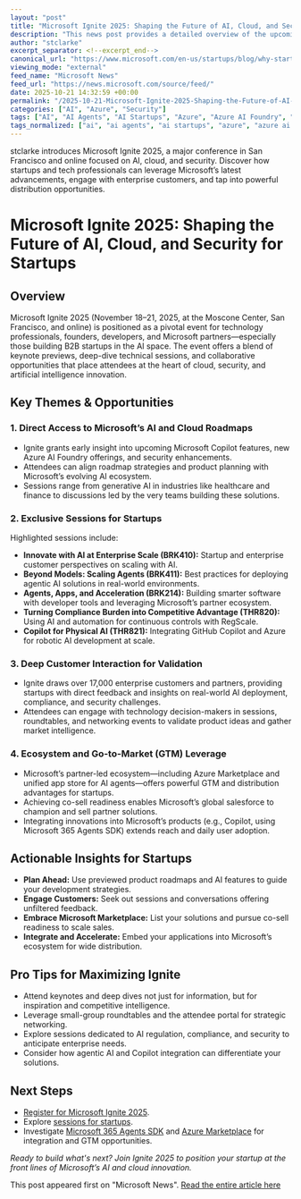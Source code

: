 ```yaml
---
layout: "post"
title: "Microsoft Ignite 2025: Shaping the Future of AI, Cloud, and Security for Startups"
description: "This news post provides a detailed overview of the upcoming Microsoft Ignite 2025 conference, highlighting its focus on AI, cloud technologies, and security. It outlines key opportunities for startups, including access to product roadmaps, deep-dive sessions on Microsoft Copilot and Azure AI Foundry, ecosystem benefits via Azure Marketplace, and real-world customer insights. The post offers actionable guidance for founders and developers looking to align with Microsoft’s innovation and distribution network, making it a must-attend event for those building AI-driven, cloud-native solutions."
author: "stclarke"
excerpt_separator: <!--excerpt_end-->
canonical_url: "https://www.microsoft.com/en-us/startups/blog/why-startups-shouldnt-miss-microsoft-ignite-2025-a-front-row-seat-to-the-future-of-ai-innovation/"
viewing_mode: "external"
feed_name: "Microsoft News"
feed_url: "https://news.microsoft.com/source/feed/"
date: 2025-10-21 14:32:59 +00:00
permalink: "/2025-10-21-Microsoft-Ignite-2025-Shaping-the-Future-of-AI-Cloud-and-Security-for-Startups.html"
categories: ["AI", "Azure", "Security"]
tags: ["AI", "AI Agents", "AI Startups", "Azure", "Azure AI Foundry", "Azure Build", "Azure Marketplace", "Cloud Security", "Co Sell Readiness", "Company News", "Compliance Automation", "Copilot Studio", "Enterprise AI", "GTM Strategy", "Microsoft Copilot", "Microsoft For Startups", "Microsoft Ignite", "News", "Robotic AI", "Security"]
tags_normalized: ["ai", "ai agents", "ai startups", "azure", "azure ai foundry", "azure build", "azure marketplace", "cloud security", "co sell readiness", "company news", "compliance automation", "copilot studio", "enterprise ai", "gtm strategy", "microsoft copilot", "microsoft for startups", "microsoft ignite", "news", "robotic ai", "security"]
---
```


stclarke introduces Microsoft Ignite 2025, a major conference in San Francisco and online focused on AI, cloud, and security. Discover how startups and tech professionals can leverage Microsoft’s latest advancements, engage with enterprise customers, and tap into powerful distribution opportunities.<!--excerpt_end-->

# Microsoft Ignite 2025: Shaping the Future of AI, Cloud, and Security for Startups

## Overview

Microsoft Ignite 2025 (November 18–21, 2025, at the Moscone Center, San Francisco, and online) is positioned as a pivotal event for technology professionals, founders, developers, and Microsoft partners—especially those building B2B startups in the AI space. The event offers a blend of keynote previews, deep-dive technical sessions, and collaborative opportunities that place attendees at the heart of cloud, security, and artificial intelligence innovation.

## Key Themes & Opportunities

### 1. **Direct Access to Microsoft’s AI and Cloud Roadmaps**

- Ignite grants early insight into upcoming Microsoft Copilot features, new Azure AI Foundry offerings, and security enhancements.
- Attendees can align roadmap strategies and product planning with Microsoft’s evolving AI ecosystem.
- Sessions range from generative AI in industries like healthcare and finance to discussions led by the very teams building these solutions.

### 2. **Exclusive Sessions for Startups**

Highlighted sessions include:

- **Innovate with AI at Enterprise Scale (BRK410):** Startup and enterprise customer perspectives on scaling with AI.
- **Beyond Models: Scaling Agents (BRK411):** Best practices for deploying agentic AI solutions in real-world environments.
- **Agents, Apps, and Acceleration (BRK214):** Building smarter software with developer tools and leveraging Microsoft’s partner ecosystem.
- **Turning Compliance Burden into Competitive Advantage (THR820):** Using AI and automation for continuous controls with RegScale.
- **Copilot for Physical AI (THR821):** Integrating GitHub Copilot and Azure for robotic AI development at scale.

### 3. **Deep Customer Interaction for Validation**

- Ignite draws over 17,000 enterprise customers and partners, providing startups with direct feedback and insights on real-world AI deployment, compliance, and security challenges.
- Attendees can engage with technology decision-makers in sessions, roundtables, and networking events to validate product ideas and gather market intelligence.

### 4. **Ecosystem and Go-to-Market (GTM) Leverage**

- Microsoft’s partner-led ecosystem—including Azure Marketplace and unified app store for AI agents—offers powerful GTM and distribution advantages for startups.
- Achieving co-sell readiness enables Microsoft’s global salesforce to champion and sell partner solutions.
- Integrating innovations into Microsoft’s products (e.g., Copilot, using Microsoft 365 Agents SDK) extends reach and daily user adoption.

## Actionable Insights for Startups

- **Plan Ahead:** Use previewed product roadmaps and AI features to guide your development strategies.
- **Engage Customers:** Seek out sessions and conversations offering unfiltered feedback.
- **Embrace Microsoft Marketplace:** List your solutions and pursue co-sell readiness to scale sales.
- **Integrate and Accelerate:** Embed your applications into Microsoft’s ecosystem for wide distribution.

## Pro Tips for Maximizing Ignite

- Attend keynotes and deep dives not just for information, but for inspiration and competitive intelligence.
- Leverage small-group roundtables and the attendee portal for strategic networking.
- Explore sessions dedicated to AI regulation, compliance, and security to anticipate enterprise needs.
- Consider how agentic AI and Copilot integration can differentiate your solutions.

## Next Steps

- [Register for Microsoft Ignite 2025](https://ignite.microsoft.com/en-US/home).
- Explore [sessions for startups](https://ignite.microsoft.com/en-US/sessions?search=startups&sortBy=relevance).
- Investigate [Microsoft 365 Agents SDK](https://learn.microsoft.com/en-us/microsoft-365/agents-sdk/) and [Azure Marketplace](https://azuremarketplace.microsoft.com/en-US/) for integration and GTM opportunities.

_Ready to build what's next? Join Ignite 2025 to position your startup at the front lines of Microsoft’s AI and cloud innovation._

This post appeared first on "Microsoft News". [Read the entire article here](https://www.microsoft.com/en-us/startups/blog/why-startups-shouldnt-miss-microsoft-ignite-2025-a-front-row-seat-to-the-future-of-ai-innovation/)

